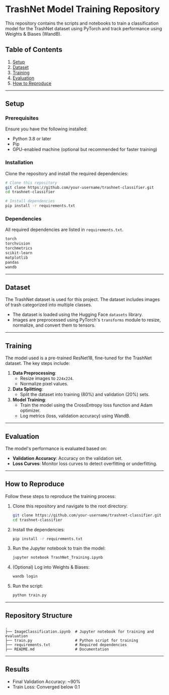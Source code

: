 # TrashNet Model Training Repository

This repository contains the scripts and notebooks to train a classification model for the TrashNet dataset using PyTorch and track performance using Weights & Biases (WandB).

## Table of Contents

1. [Setup](#setup)
2. [Dataset](#dataset)
3. [Training](#training)
4. [Evaluation](#evaluation)
5. [How to Reproduce](#how-to-reproduce)

---

## Setup

### Prerequisites

Ensure you have the following installed:

- Python 3.8 or later
- Pip
- GPU-enabled machine (optional but recommended for faster training)

### Installation

Clone the repository and install the required dependencies:

```bash
# Clone this repository
git clone https://github.com/your-username/trashnet-classifier.git
cd trashnet-classifier

# Install dependencies
pip install -r requirements.txt
```

### Dependencies

All required dependencies are listed in `requirements.txt`.

```txt
torch
torchvision
torchmetrics
scikit-learn
matplotlib
pandas
wandb
```

---

## Dataset

The TrashNet dataset is used for this project. The dataset includes images of trash categorized into multiple classes.

- The dataset is loaded using the Hugging Face `datasets` library.
- Images are preprocessed using PyTorch's `transforms` module to resize, normalize, and convert them to tensors.

---

## Training

The model used is a pre-trained ResNet18, fine-tuned for the TrashNet dataset. The key steps include:

1. **Data Preprocessing**:
   - Resize images to `224x224`.
   - Normalize pixel values.
2. **Data Splitting**:
   - Split the dataset into training (80%) and validation (20%) sets.
3. **Model Training**:
   - Train the model using the CrossEntropy loss function and Adam optimizer.
   - Log metrics (loss, validation accuracy) using WandB.

---

## Evaluation

The model's performance is evaluated based on:

- **Validation Accuracy**: Accuracy on the validation set.
- **Loss Curves**: Monitor loss curves to detect overfitting or underfitting.

---

## How to Reproduce

Follow these steps to reproduce the training process:

1. Clone this repository and navigate to the root directory:

   ```bash
   git clone https://github.com/your-username/trashnet-classifier.git
   cd trashnet-classifier
   ```

2. Install the dependencies:

   ```bash
   pip install -r requirements.txt
   ```

3. Run the Jupyter notebook to train the model:

   ```bash
   jupyter notebook TrashNet_Training.ipynb
   ```

4. (Optional) Log into Weights & Biases:

   ```bash
   wandb login
   ```

5. Run the script:

   ```bash
   python train.py
   ```

---

## Repository Structure

```plaintext
.
├── ImageClassification.ipynb  # Jupyter notebook for training and evaluation
├── train.py                   # Python script for training
├── requirements.txt           # Required dependencies
├── README.md                  # Documentation
```

---

## Results

- Final Validation Accuracy: ~90%
- Train Loss: Converged below 0.1

